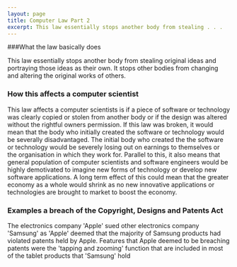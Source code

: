 ```yaml
---
layout: page
title: Computer Law Part 2
excerpt: This law essentially stops another body from stealing . . .
---
```


###What the law basically does

This law essentially stops another body from stealing original ideas and portraying those ideas as their own. 
It stops other bodies from changing and altering the original works of others.

### How this affects a computer scientist

This law affects a computer scientists is if a piece of software or technology was clearly copied or stolen from another body or if the design was altered without the rightful owners permission.
If this law was broken, it would mean that the body who initially created the software or technology would be severally disadvantaged. The initial body who created the the software or technology would be severely losing out on earnings to themselves or the organisation in which they work for. Parallel to this, it also means that general population of computer scientists and software engineers would be highly demotivated to imagine new forms of technology or develop new software applications. A long term effect of this could mean that the greater economy as a whole would shrink as no new innovative applications or technologies are brought to market to boost the economy.

### Examples a breach of the Copyright, Designs and Patents Act

The electronics company 'Apple' sued other electronics company 'Samsung' as 'Apple' deemed that the majority of Samsung products had violated patents held by Apple. Features that Apple deemed to be breaching patents were the 'tapping and zooming' function that are included in most of the tablet products that 'Samsung' hold 
